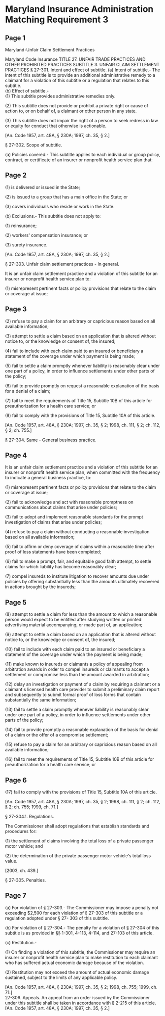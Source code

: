 # Maryland Insurance Administration Matching Requirement 3

## Page 1

Maryland-Unfair Claim Settlement Practices 
   
Maryland Code 
Insurance 
TITLE 27. UNFAIR TRADE PRACTICES AND OTHER PROHIBITED 
PRACTICES 
SUBTITLE 3. UNFAIR CLAIM SETTLEMENT PRACTICES 
 § 27-301. Intent and effect of subtitle. 
(a)  Intent of subtitle.- The intent of this subtitle is to provide an additional administrative 
remedy to a claimant for a violation of this subtitle or a regulation that relates to this 
subtitle.   
(b)  Effect of subtitle.-    
  (1) This subtitle provides administrative remedies only.   
   
 (2) This subtitle does not provide or prohibit a private right or cause of action to, or on 
behalf of, a claimant or other person in any state.   
  
 (3) This subtitle does not impair the right of a person to seek redress in law or equity for 
conduct that otherwise is actionable.      
  
 [An. Code 1957, art. 48A, § 230A; 1997, ch. 35, § 2.]   
  
 § 27-302. Scope of subtitle. 
  
(a)  Policies covered.- This subtitle applies to each individual or group policy, contract, or 
certificate of an insurer or nonprofit health service plan that:

## Page 2

(1) is delivered or issued in the State;   
   
(2) is issued to a group that has a main office in the State; or   
   
 (3) covers individuals who reside or work in the State.   
   
(b)  Exclusions.- This subtitle does not apply to:   
  
(1) reinsurance;   
   
 (2) workers' compensation insurance; or   
  
 (3) surety insurance.   
  
 [An. Code 1957, art. 48A, § 230A; 1997, ch. 35, § 2.]   
  
§ 27-303. Unfair claim settlement practices - In general. 
  
 It is an unfair claim settlement practice and a violation of this subtitle for an insurer or 
nonprofit health service plan to:   
   
(1) misrepresent pertinent facts or policy provisions that relate to the claim or coverage at 
issue;

## Page 3

(2) refuse to pay a claim for an arbitrary or capricious reason based on all available 
information;   
  
(3) attempt to settle a claim based on an application that is altered without notice to, or 
the knowledge or consent of, the insured;   
  
(4) fail to include with each claim paid to an insured or beneficiary a statement of the 
coverage under which payment is being made;   
   
(5) fail to settle a claim promptly whenever liability is reasonably clear under one part of 
a policy, in order to influence settlements under other parts of the policy;   
   
(6) fail to provide promptly on request a reasonable explanation of the basis for a denial 
of a claim;   
  
(7) fail to meet the requirements of Title 15, Subtitle 10B of this article for 
preauthorization for a health care service; or   
  
(8) fail to comply with the provisions of Title 15, Subtitle 10A of this article.   
  
[An. Code 1957, art. 48A, § 230A; 1997, ch. 35, § 2; 1998, ch. 111, § 2; ch. 112, § 2; ch. 
755.]   
  
   
  
§ 27-304. Same - General business practice.

## Page 4

It is an unfair claim settlement practice and a violation of this subtitle for an insurer or 
nonprofit health service plan, when committed with the frequency to indicate a general 
business practice, to:   
   
 (1) misrepresent pertinent facts or policy provisions that relate to the claim or coverage 
at issue;  
  
 (2) fail to acknowledge and act with reasonable promptness on communications about 
claims that arise under policies;   
   
  (3) fail to adopt and implement reasonable standards for the prompt investigation of 
claims that arise under policies;   
   
(4) refuse to pay a claim without conducting a reasonable investigation based on all 
available information;   
  
 (5) fail to affirm or deny coverage of claims within a reasonable time after proof of loss 
statements have been completed;   
  
(6) fail to make a prompt, fair, and equitable good faith attempt, to settle claims for which 
liability has become reasonably clear;   
   
(7) compel insureds to institute litigation to recover amounts due under policies by 
offering substantially less than the amounts ultimately recovered in actions brought by 
the insureds;

## Page 5

(8) attempt to settle a claim for less than the amount to which a reasonable person would 
expect to be entitled after studying written or printed advertising material accompanying, 
or made part of, an application;   
    
 (9) attempt to settle a claim based on an application that is altered without notice to, or 
the knowledge or consent of, the insured;   
   
(10) fail to include with each claim paid to an insured or beneficiary a statement of the 
coverage under which the payment is being made;   
   
(11) make known to insureds or claimants a policy of appealing from arbitration awards 
in order to compel insureds or claimants to accept a settlement or compromise less than 
the amount awarded in arbitration;   
   
(12) delay an investigation or payment of a claim by requiring a claimant or a claimant's 
licensed health care provider to submit a preliminary claim report and subsequently to 
submit formal proof of loss forms that contain substantially the same information;   
   
(13) fail to settle a claim promptly whenever liability is reasonably clear under one part 
of a policy, in order to influence settlements under other parts of the policy;   
   
 (14) fail to provide promptly a reasonable explanation of the basis for denial of a claim 
or the offer of a compromise settlement;   
  
 (15) refuse to pay a claim for an arbitrary or capricious reason based on all available 
information;   
   
(16) fail to meet the requirements of Title 15, Subtitle 10B of this article for 
preauthorization for a health care service; or

## Page 6

(17) fail to comply with the provisions of Title 15, Subtitle 10A of this article.   
  
 [An. Code 1957, art. 48A, § 230A; 1997, ch. 35, § 2; 1998, ch. 111, § 2; ch. 112, § 2; ch. 
755; 1999, ch. 71.]   
  
  
  
    
  
 § 27-304.1. Regulations. 
  
 The Commissioner shall adopt regulations that establish standards and procedures for:   
   
 (1) the settlement of claims involving the total loss of a private passenger motor vehicle; 
and   
   
(2) the determination of the private passenger motor vehicle's total loss value.      
  
 [2003, ch. 439.]   
  
  
  
§ 27-305. Penalties.

## Page 7

(a)  For violation of § 27-303.- The Commissioner may impose a penalty not exceeding 
$2,500 for each violation of § 27-303 of this subtitle or a regulation adopted under § 27-
303 of this subtitle.   
  
 (b)  For violation of § 27-304.- The penalty for a violation of § 27-304 of this subtitle is 
as provided in §§ 1-301, 4-113, 4-114, and 27-103 of this article.   
  
 (c)  Restitution.-    
   
(1) On finding a violation of this subtitle, the Commissioner may require an insurer or 
nonprofit health service plan to make restitution to each claimant who has suffered actual 
economic damage because of the violation.   
   
 (2) Restitution may not exceed the amount of actual economic damage sustained, subject 
to the limits of any applicable policy.   
  
[An. Code 1957, art. 48A, § 230A; 1997, ch. 35, § 2; 1998, ch. 755; 1999, ch. 71.]  
27-306. Appeals. 
 An appeal from an order issued by the Commissioner under this subtitle shall be taken in 
accordance with § 2-215 of this article.   
 [An. Code 1957, art. 48A, § 230A; 1997, ch. 35, § 2.]

